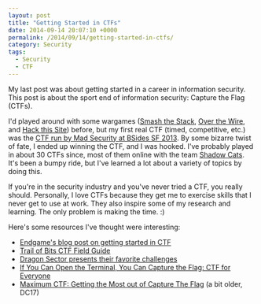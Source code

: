 ```yaml
---
layout: post
title: "Getting Started in CTFs"
date: 2014-09-14 20:07:10 +0000
permalink: /2014/09/14/getting-started-in-ctfs/
category: Security
tags:
  - Security
  - CTF
---
```

My last post was about getting started in a career in information security.  This post is about the sport end of information security: Capture the Flag (CTFs).

I'd played around with some wargames ([Smash the Stack](http://smashthestack.org/), [Over the Wire](http://overthewire.org/wargames/), and [Hack this Site](https://www.hackthissite.org/)) before, but my first real CTF (timed, competitive, etc.) was the [CTF run by Mad Security at BSides SF 2013](/blog/2013/03/02/bsides-sf-ctf-by-mad-security-part-1/).  By some bizarre twist of fate, I ended up winning the CTF, and I was hooked.  I've probably played in about 30 CTFs since, most of them online with the team [Shadow Cats](https://ctftime.org/team/4710).  It's been a bumpy ride, but I've learned a lot about a variety of topics by doing this.

If you're in the security industry and you've never tried a CTF, you really should.  Personally, I love CTFs because they get me to exercise skills that I never get to use at work.  They also inspire some of my research and learning.  The only problem is making the time. :)

Here's some resources I've thought were interesting:

- [Endgame's blog post on getting started in CTF](http://www.endgame.com/blog/how-to-get-started-in-ctf.html)
- [Trail of Bits CTF Field Guide](https://trailofbits.github.io/ctf/)
- [Dragon Sector presents their favorite challenges](https://www.youtube.com/watch?v=h6oLWmzgDGc)
- [If You Can Open the Terminal, You Can Capture the Flag: CTF for Everyone](https://www.youtube.com/watch?v=b--MeumOcVM)
- [Maximum CTF: Getting the Most out of Capture The Flag](https://www.youtube.com/watch?v=ZIFQuraUJLU) (a bit older, DC17)
